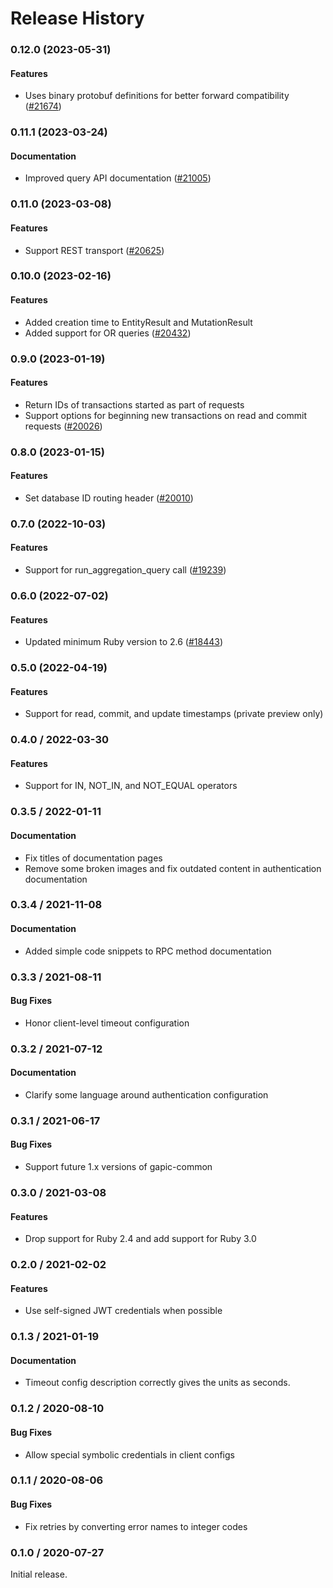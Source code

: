 # Release History

### 0.12.0 (2023-05-31)

#### Features

* Uses binary protobuf definitions for better forward compatibility ([#21674](https://github.com/googleapis/google-cloud-ruby/issues/21674)) 

### 0.11.1 (2023-03-24)

#### Documentation

* Improved  query API documentation ([#21005](https://github.com/googleapis/google-cloud-ruby/issues/21005)) 

### 0.11.0 (2023-03-08)

#### Features

* Support REST transport ([#20625](https://github.com/googleapis/google-cloud-ruby/issues/20625)) 

### 0.10.0 (2023-02-16)

#### Features

* Added creation time to EntityResult and MutationResult 
* Added support for OR queries ([#20432](https://github.com/googleapis/google-cloud-ruby/issues/20432)) 

### 0.9.0 (2023-01-19)

#### Features

* Return IDs of transactions started as part of requests 
* Support options for beginning new transactions on read and commit requests ([#20026](https://github.com/googleapis/google-cloud-ruby/issues/20026)) 

### 0.8.0 (2023-01-15)

#### Features

* Set database ID routing header ([#20010](https://github.com/googleapis/google-cloud-ruby/issues/20010)) 

### 0.7.0 (2022-10-03)

#### Features

* Support for run_aggregation_query call ([#19239](https://github.com/googleapis/google-cloud-ruby/issues/19239)) 

### 0.6.0 (2022-07-02)

#### Features

* Updated minimum Ruby version to 2.6 ([#18443](https://github.com/googleapis/google-cloud-ruby/issues/18443)) 

### 0.5.0 (2022-04-19)

#### Features

* Support for read, commit, and update timestamps (private preview only)

### 0.4.0 / 2022-03-30

#### Features

* Support for IN, NOT_IN, and NOT_EQUAL operators

### 0.3.5 / 2022-01-11

#### Documentation

* Fix titles of documentation pages
* Remove some broken images and fix outdated content in authentication documentation

### 0.3.4 / 2021-11-08

#### Documentation

* Added simple code snippets to RPC method documentation

### 0.3.3 / 2021-08-11

#### Bug Fixes

* Honor client-level timeout configuration

### 0.3.2 / 2021-07-12

#### Documentation

* Clarify some language around authentication configuration

### 0.3.1 / 2021-06-17

#### Bug Fixes

* Support future 1.x versions of gapic-common

### 0.3.0 / 2021-03-08

#### Features

* Drop support for Ruby 2.4 and add support for Ruby 3.0

### 0.2.0 / 2021-02-02

#### Features

* Use self-signed JWT credentials when possible

### 0.1.3 / 2021-01-19

#### Documentation

* Timeout config description correctly gives the units as seconds.

### 0.1.2 / 2020-08-10

#### Bug Fixes

* Allow special symbolic credentials in client configs

### 0.1.1 / 2020-08-06

#### Bug Fixes

* Fix retries by converting error names to integer codes

### 0.1.0 / 2020-07-27

Initial release.

